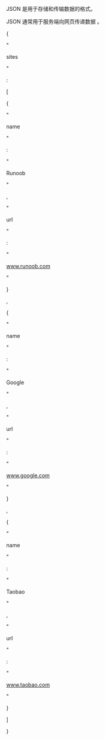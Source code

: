 JSON 是用于存储和传输数据的格式。

JSON 通常用于服务端向网页传递数据 。

{

"

sites

"

:

\[

{

"

name

"

:

"

Runoob

"

,

"

url

"

:

"

www.runoob.com

"

}

,

{

"

name

"

:

"

Google

"

,

"

url

"

:

"

www.google.com

"

}

,

{

"

name

"

:

"

Taobao

"

,

"

url

"

:

"

www.taobao.com

"

}

\]

}

